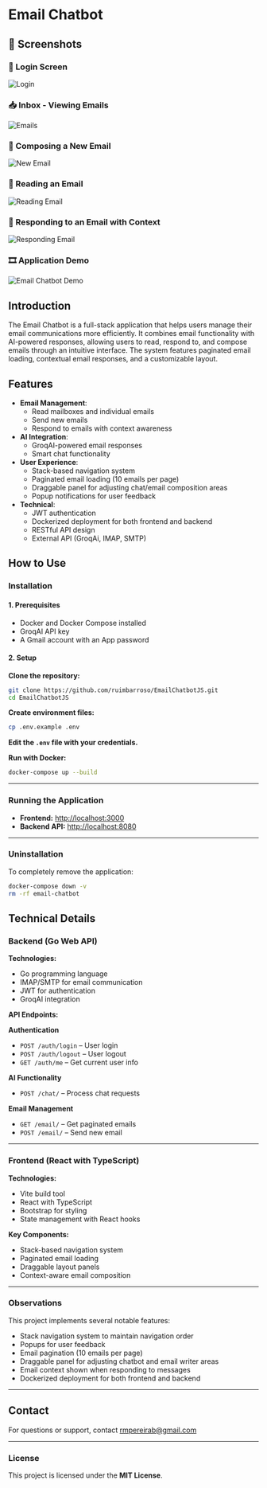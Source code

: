 # Email Chatbot

## 📸 Screenshots

### 🔐 Login Screen  
![Login](images/login.png)

### 📥 Inbox - Viewing Emails  
![Emails](images/emails.png)

### 📝 Composing a New Email  
![New Email](images/newEmail.png)

### 📖 Reading an Email  
![Reading Email](images/readingEmail.png)

### 💬 Responding to an Email with Context  
![Responding Email](images/respondingEmail.png)

### 🎞️ Application Demo  
![Email Chatbot Demo](images/emailchatbot-demo.gif)

## Introduction

The Email Chatbot is a full-stack application that helps users manage their email communications more efficiently. It combines email functionality with AI-powered responses, allowing users to read, respond to, and compose emails through an intuitive interface. The system features paginated email loading, contextual email responses, and a customizable layout.

## Features

- **Email Management**:
  - Read mailboxes and individual emails
  - Send new emails
  - Respond to emails with context awareness
- **AI Integration**:
  - GroqAI-powered email responses
  - Smart chat functionality
- **User Experience**:
  - Stack-based navigation system
  - Paginated email loading (10 emails per page)
  - Draggable panel for adjusting chat/email composition areas
  - Popup notifications for user feedback
- **Technical**:
  - JWT authentication
  - Dockerized deployment for both frontend and backend
  - RESTful API design
  - External API (GroqAi, IMAP, SMTP)

## How to Use

### Installation

#### 1. Prerequisites

- Docker and Docker Compose installed  
- GroqAI API key  
- A Gmail account with an App password  

#### 2. Setup

**Clone the repository:**
```bash
git clone https://github.com/ruimbarroso/EmailChatbotJS.git
cd EmailChatbotJS
```

**Create environment files:**

```bash
cp .env.example .env
```

**Edit the `.env` file with your credentials.**

**Run with Docker:**

```bash
docker-compose up --build
```

---

### Running the Application

* **Frontend:** [http://localhost:3000](http://localhost:3000)
* **Backend API:** [http://localhost:8080](http://localhost:8080)

---

### Uninstallation

To completely remove the application:

```bash
docker-compose down -v
rm -rf email-chatbot
```

## Technical Details

### Backend (Go Web API)

**Technologies:**

- Go programming language  
- IMAP/SMTP for email communication  
- JWT for authentication  
- GroqAI integration  

**API Endpoints:**

**Authentication**
- `POST /auth/login` – User login  
- `POST /auth/logout` – User logout  
- `GET /auth/me` – Get current user info  

**AI Functionality**
- `POST /chat/` – Process chat requests  

**Email Management**
- `GET /email/` – Get paginated emails  
- `POST /email/` – Send new email  

---

### Frontend (React with TypeScript)

**Technologies:**

- Vite build tool  
- React with TypeScript  
- Bootstrap for styling  
- State management with React hooks  

**Key Components:**

- Stack-based navigation system  
- Paginated email loading  
- Draggable layout panels  
- Context-aware email composition  

---

### Observations

This project implements several notable features:

- Stack navigation system to maintain navigation order  
- Popups for user feedback  
- Email pagination (10 emails per page)  
- Draggable panel for adjusting chatbot and email writer areas  
- Email context shown when responding to messages  
- Dockerized deployment for both frontend and backend  

---

## Contact

For questions or support, contact [rmpereirab@gmail.com](mailto:rmpereirab@gmail.com)

---

### License

This project is licensed under the **MIT License**.